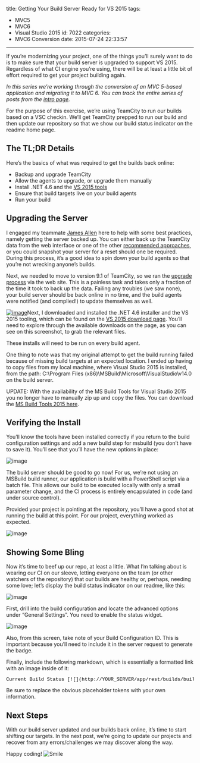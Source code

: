 title: Getting Your Build Server Ready for VS 2015
tags:
  - MVC5
  - MVC6
  - Visual Studio 2015
id: 7022
categories:
  - MVC6 Conversion
date: 2015-07-24 22:33:57
---

If you’re modernizing your project, one of the things you’ll surely want to do is to make sure that your build server is upgraded to support VS 2015\. Regardless of what CI engine you’re using, there will be at least a little bit of effort required to get your project building again.

_In this series we’re working through the conversion of an MVC 5-based application and migrating it to MVC 6\. You can track the entire series of posts from the _[_intro page_](http://jameschambers.com/2015/07/upgrading-a-real-world-mvc-5-application-to-mvc-6/)_._

For the purpose of this exercise, we’re using TeamCity to run our builds based on a VSC checkin. We’ll get TeamCity prepped to run our build and then update our repository so that we show our build status indicator on the readme home page.

## The TL;DR Details

Here’s the basics of what was required to get the builds back online:

*   Backup and upgrade TeamCity
*   Allow the agents to upgrade, or upgrade them manually
*   Install .NET 4.6 and the [VS 2015 tools](https://www.microsoft.com/en-us/download/details.aspx?id=48159)
*   Ensure that build targets live on your build agents
*   Run your build

## Upgrading the Server

I engaged my teammate [James Allen](http://www.clear-measure.com/our-team/) here to help with some best practices, namely getting the server backed up. You can either back up the TeamCity data from the web interface or one of the other [recommended approaches](https://confluence.jetbrains.com/display/TCD9/TeamCity+Data+Backup), or you could snapshot your server for a reset should one be required. During this process, it’s a good idea to spin down your build agents so that you’re not wrecking anyone’s builds.

Next, we needed to move to version 9.1 of TeamCity, so we ran the [upgrade process](https://confluence.jetbrains.com/display/TCD9/Upgrade) via the web site. This is a painless task and takes only a fraction of the time it took to back up the data. Failing any troubles (we saw none), your build server should be back online in no time, and the build agents were notified (and complied!) to update themselves as well.

[![image](http://jameschambers.com/wp-content/uploads/2015/07/image_thumb5.png "image")](http://jameschambers.com/wp-content/uploads/2015/07/image13.png)Next, I downloaded and installed the .NET 4.6 installer and the VS 2015 tooling, which can be found on the [VS 2015 download page](https://www.visualstudio.com/downloads/download-visual-studio-vs). You’ll need to explore through the available downloads on the page, as you can see on this screenshot, to grab the relevant files. 

These installs will need to be run on every build agent.

One thing to note was that my original attempt to get the build running failed because of missing build targets at an expected location. I ended up having to copy files from my local machine, where Visual Studio 2015 is installed, from the path: C:\Program Files (x86)\MSBuild\Microsoft\VisualStudio\v14.0 on the build server.

UPDATE: With the availability of the MS Build Tools for Visual Studio 2015 you no longer have to manually zip up and copy the files. You can download the [MS Build Tools 2015 here](https://www.microsoft.com/en-us/download/details.aspx?id=48159).

## Verifying the Install

You’ll know the tools have been installed correctly if you return to the build configuration settings and add a new build step for msbuild (you don’t have to save it). You’ll see that you’ll have the new options in place:

![image](http://jameschambers.com/wp-content/uploads/2015/07/image14.png "image")

The build server should be good to go now! For us, we’re not using an MSBuild build runner, our application is build with a PowerShell script via a batch file. This allows our build to be executed locally with only a small parameter change, and the CI process is entirely encapsulated in code (and under source control).

Provided your project is pointing at the repository, you’ll have a good shot at running the build at this point. For our project, everything worked as expected.

![image](http://jameschambers.com/wp-content/uploads/2015/07/image15.png "image")

## Showing Some Bling

Now it’s time to beef up our repo, at least a little. What I’m talking about is wearing our CI on our sleeve, letting everyone on the team (or other watchers of the repository) that our builds are healthy or, perhaps, needing some love; let’s display the build status indicator on our readme, like this:

![image](http://jameschambers.com/wp-content/uploads/2015/07/image16.png "image")

First, drill into the build configuration and locate the advanced options under “General Settings”. You need to enable the status widget. 

![image](http://jameschambers.com/wp-content/uploads/2015/07/image17.png "image")

Also, from this screen, take note of your Build Configuration ID. This is important because you’ll need to include it in the server request to generate the badge.

Finally, include the following markdown, which is essentially a formatted link with an image inside of it:
<pre class="csharpcode">Current Build Status [![](http://YOUR_SERVER/app/rest/builds/buildType:(id:YOUR_BUILD_CONFIGURATION_ID)/statusIcon)](http://teamcity/viewType.html?buildTypeId=btN&amp;guest=1)</pre>

<style type="text/css">.csharpcode, .csharpcode pre
{
	font-size: small;
	color: black;
	font-family: consolas, "Courier New", courier, monospace;
	background-color: #ffffff;
	/*white-space: pre;*/
}
.csharpcode pre { margin: 0em; }
.csharpcode .rem { color: #008000; }
.csharpcode .kwrd { color: #0000ff; }
.csharpcode .str { color: #006080; }
.csharpcode .op { color: #0000c0; }
.csharpcode .preproc { color: #cc6633; }
.csharpcode .asp { background-color: #ffff00; }
.csharpcode .html { color: #800000; }
.csharpcode .attr { color: #ff0000; }
.csharpcode .alt 
{
	background-color: #f4f4f4;
	width: 100%;
	margin: 0em;
}
.csharpcode .lnum { color: #606060; }
</style>Be sure to replace the obvious placeholder tokens with your own information.

## Next Steps

With our build server updated and our builds back online, it’s time to start shifting our targets. In the next post, we’re going to update our projects and recover from any errors/challenges we may discover along the way.

Happy coding! ![Smile](http://jameschambers.com/wp-content/uploads/2015/07/wlEmoticon-smile3.png)